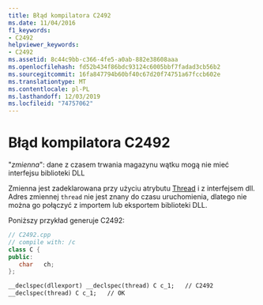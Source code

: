 ```yaml
---
title: Błąd kompilatora C2492
ms.date: 11/04/2016
f1_keywords:
- C2492
helpviewer_keywords:
- C2492
ms.assetid: 8c44c9bb-c366-4fe5-a0ab-882e38608aaa
ms.openlocfilehash: fd52b434f86bdc93124c6005bbf7fadad3cb56b2
ms.sourcegitcommit: 16fa847794b60bf40c67d20f74751a67fccb602e
ms.translationtype: MT
ms.contentlocale: pl-PL
ms.lasthandoff: 12/03/2019
ms.locfileid: "74757062"
---
```

# <a name="compiler-error-c2492"></a>Błąd kompilatora C2492

"*zmienna*": dane z czasem trwania magazynu wątku mogą nie mieć interfejsu biblioteki DLL

Zmienna jest zadeklarowana przy użyciu atrybutu [Thread](../../cpp/thread.md) i z interfejsem dll. Adres zmiennej `thread` nie jest znany do czasu uruchomienia, dlatego nie można go połączyć z importem lub eksportem biblioteki DLL.

Poniższy przykład generuje C2492:

```cpp
// C2492.cpp
// compile with: /c
class C {
public:
   char   ch;
};

__declspec(dllexport) __declspec(thread) C c_1;   // C2492
__declspec(thread) C c_1;   // OK
```
